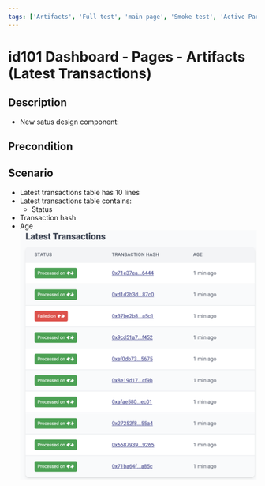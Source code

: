 ```yaml
---
tags: ['Artifacts', 'Full test', 'main page', 'Smoke test', 'Active Partly Manual', 'Active']
---
```


# id101 Dashboard - Pages - Artifacts (Latest Transactions)

## Description
  - New satus design component:

## Precondition


## Scenario
- Latest transactions table has 10 lines
- Latest transactions table contains:
    - Status
- Transaction hash
- Age
  ![Screenshot](../../../../static/img/Pages/DashboardPage/id101_1.png)